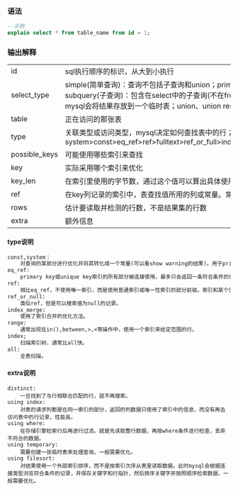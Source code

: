 ### 语法

```sql
--示例
explain select * from table_name from id = 1;
```

### 输出解释

|               |                                                              |
| ------------- | ------------------------------------------------------------ |
| id            | sql执行顺序的标识，从大到小执行                              |
| select_type   | simple(简单查询)：查询不包括子查询和union；primary(复杂查询)：复杂查询中最外层的select；subquery(子查询)：包含在select中的子查询(不在from内)；derived：包含在from中的子查询，mysql会将结果存放到一个临时表；union、union result |
| table         | 正在访问的那张表                                             |
| type          | 关联类型或访问类型，mysql决定如何查找表中的行；system>const>eq_ref>ref>fulltext>ref_or_full>index_merge>unique_subquery>range>index>all |
| possible_keys | 可能使用哪些索引来查找                                       |
| key           | 实际采用哪个索引来优化                                       |
| key_len       | 在索引里使用的字节数，通过这个值可以算出具体使用了索引的哪个列 |
| ref           | 在key列记录的索引中，表查找值所用的列或常量。常见的有：const、func、null、字段名 |
| rows          | 估计要读取并检测的行数，不是结果集的行数                     |
| extra         | 额外信息                                                     |

#### type说明

```tex
const,system：
	对查询的某部分进行优化并将其转化成一个常量(可以看show warning的结果)。用于primary key或unique key的所有列与常数比较时，所以表最多有一个匹配行，读取1次，速度比较快。
eq_ref:
	primary key或unique key索引的所有部分被连接使用，最多只会返回一条符合条件的记录。简单的select查询不会出现这个type。
ref:
	相比eq_ref，不使用唯一索引，而是使用普通索引或唯一性索引的部分前缀，索引和某个值比较可能会得到多个符合条件的记录。
ref_or_null:
	类似ref，但是可以搜索值为null的记录。
index_merge:
	使用了索引合并的优化方法。
range:
	通常出现在in(),between,>,<等操作中，使用一个索引来给定范围的行。
index;
	扫描索引树，通常比all快。
all:
	全表扫描。
```

#### extra说明

```text
distinct:
	一旦找到了与行相联合匹配的行，就不再搜索。
using index:
	对表的请求列都是在同一索引的部分，返回的列数据只使用了索引中的信息，而没有再去访问表中的行记录，性能高。
using where:
	在存储引擎检索行后再进行过滤。就是先读取整行数据，再按where条件进行检查，丢弃不符合的数据。
using temporary:
	需要创建一张临时表来处理查询，一般需要优化。
using filesort:
	对结果使用一个外部索引排序，而不是按索引次序从表里读取数据。此时mysql会根据连接类型浏览符合条件的记录，并保存关键字和行指针，然后排序关键字并按照顺序检索数据，一般需要优化。
```

